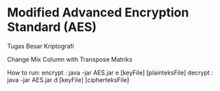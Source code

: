 # Modified Advanced Encryption Standard (AES) 
Tugas Besar Kriptografi

Change Mix Column with Transpose Matriks

How to run:
encrypt : java -jar AES.jar e [keyFile] [plainteksFile]
decrypt : java -jar AES.jar d [keyFile] [cipherteksFile]
